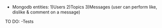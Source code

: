 - Mongodb entities:
  1)Users
  2)Topics
  3)Messages (user can perform like, dislike & comment on a message)

TO DO:
-Tests
